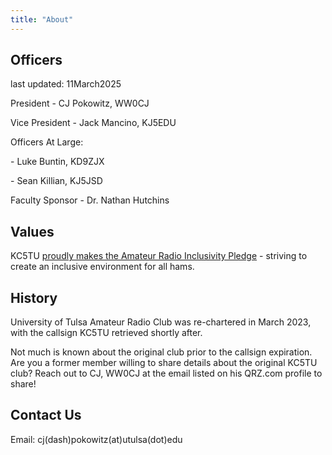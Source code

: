 ```yaml
---
title: "About"
---
```


## Officers

last updated: 11March2025

President - CJ Pokowitz, WW0CJ

Vice President - Jack Mancino, KJ5EDU

Officers At Large:

\- Luke Buntin, KD9ZJX

\- Sean Killian, KJ5JSD

Faculty Sponsor - Dr. Nathan Hutchins

## Values

KC5TU <a href="https://www.amateurradioinclusivitypledge.org">proudly makes the Amateur Radio Inclusivity Pledge</a> - striving to create an inclusive environment for all hams.

## History

University of Tulsa Amateur Radio Club was re-chartered in March 2023, with the callsign KC5TU retrieved shortly after. 

Not much is known about the original club prior to the callsign expiration. Are you a former member willing to share details about the original KC5TU club? Reach out to CJ, WW0CJ at the email listed on his QRZ.com profile to share!

## Contact Us

Email: cj(dash)pokowitz(at)utulsa(dot)edu